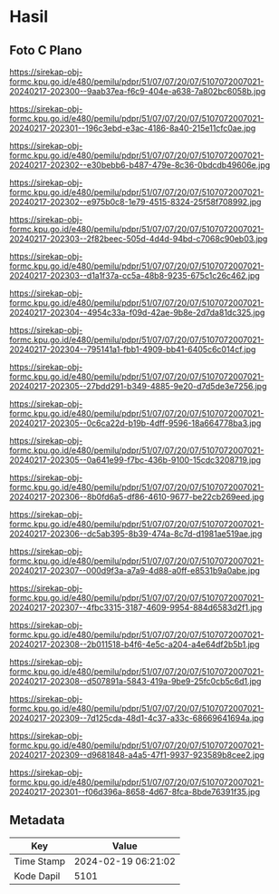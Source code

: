 # Hasil

## Foto C Plano

https://sirekap-obj-formc.kpu.go.id/e480/pemilu/pdpr/51/07/07/20/07/5107072007021-20240217-202300--9aab37ea-f6c9-404e-a638-7a802bc6058b.jpg

https://sirekap-obj-formc.kpu.go.id/e480/pemilu/pdpr/51/07/07/20/07/5107072007021-20240217-202301--196c3ebd-e3ac-4186-8a40-215e11cfc0ae.jpg

https://sirekap-obj-formc.kpu.go.id/e480/pemilu/pdpr/51/07/07/20/07/5107072007021-20240217-202302--e30bebb6-b487-479e-8c36-0bdcdb49606e.jpg

https://sirekap-obj-formc.kpu.go.id/e480/pemilu/pdpr/51/07/07/20/07/5107072007021-20240217-202302--e975b0c8-1e79-4515-8324-25f58f708992.jpg

https://sirekap-obj-formc.kpu.go.id/e480/pemilu/pdpr/51/07/07/20/07/5107072007021-20240217-202303--2f82beec-505d-4d4d-94bd-c7068c90eb03.jpg

https://sirekap-obj-formc.kpu.go.id/e480/pemilu/pdpr/51/07/07/20/07/5107072007021-20240217-202303--d1a1f37a-cc5a-48b8-9235-675c1c26c462.jpg

https://sirekap-obj-formc.kpu.go.id/e480/pemilu/pdpr/51/07/07/20/07/5107072007021-20240217-202304--4954c33a-f09d-42ae-9b8e-2d7da81dc325.jpg

https://sirekap-obj-formc.kpu.go.id/e480/pemilu/pdpr/51/07/07/20/07/5107072007021-20240217-202304--795141a1-fbb1-4909-bb41-6405c6c014cf.jpg

https://sirekap-obj-formc.kpu.go.id/e480/pemilu/pdpr/51/07/07/20/07/5107072007021-20240217-202305--27bdd291-b349-4885-9e20-d7d5de3e7256.jpg

https://sirekap-obj-formc.kpu.go.id/e480/pemilu/pdpr/51/07/07/20/07/5107072007021-20240217-202305--0c6ca22d-b19b-4dff-9596-18a664778ba3.jpg

https://sirekap-obj-formc.kpu.go.id/e480/pemilu/pdpr/51/07/07/20/07/5107072007021-20240217-202305--0a641e99-f7bc-436b-9100-15cdc3208719.jpg

https://sirekap-obj-formc.kpu.go.id/e480/pemilu/pdpr/51/07/07/20/07/5107072007021-20240217-202306--8b0fd6a5-df86-4610-9677-be22cb269eed.jpg

https://sirekap-obj-formc.kpu.go.id/e480/pemilu/pdpr/51/07/07/20/07/5107072007021-20240217-202306--dc5ab395-8b39-474a-8c7d-d1981ae519ae.jpg

https://sirekap-obj-formc.kpu.go.id/e480/pemilu/pdpr/51/07/07/20/07/5107072007021-20240217-202307--000d9f3a-a7a9-4d88-a0ff-e8531b9a0abe.jpg

https://sirekap-obj-formc.kpu.go.id/e480/pemilu/pdpr/51/07/07/20/07/5107072007021-20240217-202307--4fbc3315-3187-4609-9954-884d6583d2f1.jpg

https://sirekap-obj-formc.kpu.go.id/e480/pemilu/pdpr/51/07/07/20/07/5107072007021-20240217-202308--2b011518-b4f6-4e5c-a204-a4e64df2b5b1.jpg

https://sirekap-obj-formc.kpu.go.id/e480/pemilu/pdpr/51/07/07/20/07/5107072007021-20240217-202308--d507891a-5843-419a-9be9-25fc0cb5c6d1.jpg

https://sirekap-obj-formc.kpu.go.id/e480/pemilu/pdpr/51/07/07/20/07/5107072007021-20240217-202309--7d125cda-48d1-4c37-a33c-68669641694a.jpg

https://sirekap-obj-formc.kpu.go.id/e480/pemilu/pdpr/51/07/07/20/07/5107072007021-20240217-202309--d9681848-a4a5-47f1-9937-923589b8cee2.jpg

https://sirekap-obj-formc.kpu.go.id/e480/pemilu/pdpr/51/07/07/20/07/5107072007021-20240217-202301--f06d396a-8658-4d67-8fca-8bde76391f35.jpg


## Metadata

| Key        | Value               |
| ---------- | ------------------- |
| Time Stamp | 2024-02-19 06:21:02 |
| Kode Dapil | 5101                |



